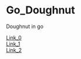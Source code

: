 # Go_Doughnut
Doughnut in go

[Link_0](https://www.a1k0n.net/2011/07/20/donut-math.html)   
[Link_1](https://www.youtube.com/watch?v=DEqXNfs_HhY&t=7s)   
[Link_2](https://www.youtube.com/watch?v=sW9npZVpiMI)

